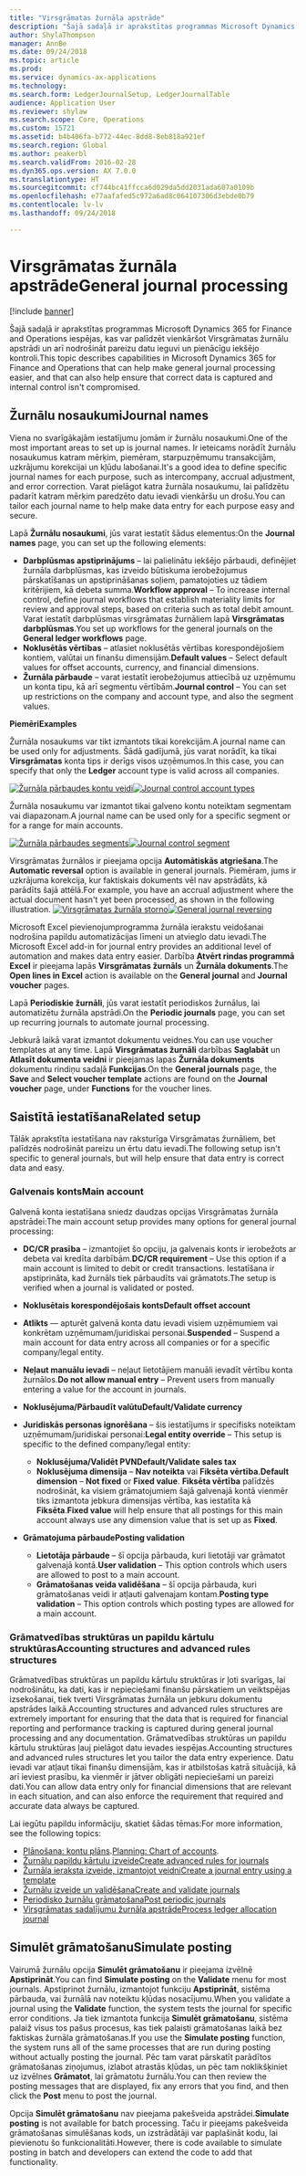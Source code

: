 ```yaml
---
title: "Virsgrāmatas žurnāla apstrāde"
description: "Šajā sadaļā ir aprakstītas programmas Microsoft Dynamics 365 for Finance and Operations iespējas, kas var palīdzēt vienkāršot Virsgrāmatas žurnālu apstrādi un arī nodrošināt pareizu datu ieguvi un pienācīgu iekšējo kontroli."
author: ShylaThompson
manager: AnnBe
ms.date: 09/24/2018
ms.topic: article
ms.prod: 
ms.service: dynamics-ax-applications
ms.technology: 
ms.search.form: LedgerJournalSetup, LedgerJournalTable
audience: Application User
ms.reviewer: shylaw
ms.search.scope: Core, Operations
ms.custom: 15721
ms.assetid: b4b406fa-b772-44ec-8dd8-8eb818a921ef
ms.search.region: Global
ms.author: peakerbl
ms.search.validFrom: 2016-02-28
ms.dyn365.ops.version: AX 7.0.0
ms.translationtype: HT
ms.sourcegitcommit: cf744bc41ffcca6d029da5dd2031ada607a0109b
ms.openlocfilehash: e77aafafed5c972a6ad8c064107306d3ebde0b79
ms.contentlocale: lv-lv
ms.lasthandoff: 09/24/2018

---
```


# <a name="general-journal-processing"></a><span data-ttu-id="d9480-103">Virsgrāmatas žurnāla apstrāde</span><span class="sxs-lookup"><span data-stu-id="d9480-103">General journal processing</span></span>

[!include [banner](../includes/banner.md)]

<span data-ttu-id="d9480-104">Šajā sadaļā ir aprakstītas programmas Microsoft Dynamics 365 for Finance and Operations iespējas, kas var palīdzēt vienkāršot Virsgrāmatas žurnālu apstrādi un arī nodrošināt pareizu datu ieguvi un pienācīgu iekšējo kontroli.</span><span class="sxs-lookup"><span data-stu-id="d9480-104">This topic describes capabilities in Microsoft Dynamics 365 for Finance and Operations that can help make general journal processing easier, and that can also help ensure that correct data is captured and internal control isn't compromised.</span></span>  

## <a name="journal-names"></a><span data-ttu-id="d9480-105">Žurnālu nosaukumi</span><span class="sxs-lookup"><span data-stu-id="d9480-105">Journal names</span></span>

<span data-ttu-id="d9480-106">Viena no svarīgākajām iestatījumu jomām ir žurnālu nosaukumi.</span><span class="sxs-lookup"><span data-stu-id="d9480-106">One of the most important areas to set up is journal names.</span></span> <span data-ttu-id="d9480-107">Ir ieteicams norādīt žurnālu nosaukumus katram mērķim, piemēram, starpuzņēmumu transakcijām, uzkrājumu korekcijai un kļūdu labošanai.</span><span class="sxs-lookup"><span data-stu-id="d9480-107">It's a good idea to define specific journal names for each purpose, such as intercompany, accrual adjustment, and error correction.</span></span> <span data-ttu-id="d9480-108">Varat pielāgot katra žurnāla nosaukumu, lai palīdzētu padarīt katram mērķim paredzēto datu ievadi vienkāršu un drošu.</span><span class="sxs-lookup"><span data-stu-id="d9480-108">You can tailor each journal name to help make data entry for each purpose easy and secure.</span></span> 

<span data-ttu-id="d9480-109">Lapā **Žurnālu nosaukumi**, jūs varat iestatīt šādus elementus:</span><span class="sxs-lookup"><span data-stu-id="d9480-109">On the **Journal names** page, you can set up the following elements:</span></span>

-   <span data-ttu-id="d9480-110">**Darbplūsmas apstiprinājums** – lai palielinātu iekšējo pārbaudi, definējiet žurnāla darbplūsmas, kas izveido būtiskuma ierobežojumus pārskatīšanas un apstiprināšanas soļiem, pamatojoties uz tādiem kritērijiem, kā debeta summa.</span><span class="sxs-lookup"><span data-stu-id="d9480-110">**Workflow approval** – To increase internal control, define journal workflows that establish materiality limits for review and approval steps, based on criteria such as total debit amount.</span></span> <span data-ttu-id="d9480-111">Varat iestatīt darbplūsmas virsgrāmatas žurnāliem lapā **Virsgrāmatas darbplūsmas**.</span><span class="sxs-lookup"><span data-stu-id="d9480-111">You set up workflows for the general journals on the **General ledger workflows** page.</span></span>
-   <span data-ttu-id="d9480-112">**Noklusētās vērtības** – atlasiet noklusētās vērtības korespondējošiem kontiem, valūtai un finanšu dimensijām.</span><span class="sxs-lookup"><span data-stu-id="d9480-112">**Default values** – Select default values for offset accounts, currency, and financial dimensions.</span></span>
-   <span data-ttu-id="d9480-113">**Žurnāla pārbaude** – varat iestatīt ierobežojumus attiecībā uz uzņēmumu un konta tipu, kā arī segmentu vērtībām.</span><span class="sxs-lookup"><span data-stu-id="d9480-113">**Journal control** – You can set up restrictions on the company and account type, and also the segment values.</span></span> 

<span data-ttu-id="d9480-114">**Piemēri**</span><span class="sxs-lookup"><span data-stu-id="d9480-114">**Examples**</span></span>

<span data-ttu-id="d9480-115">Žurnāla nosaukums var tikt izmantots tikai korekcijām.</span><span class="sxs-lookup"><span data-stu-id="d9480-115">A journal name can be used only for adjustments.</span></span> <span data-ttu-id="d9480-116">Šādā gadījumā, jūs varat norādīt, ka tikai **Virsgrāmatas** konta tips ir derīgs visos uzņēmumos.</span><span class="sxs-lookup"><span data-stu-id="d9480-116">In this case, you can specify that only the **Ledger** account type is valid across all companies.</span></span> 

<span data-ttu-id="d9480-117">[![Žurnāla pārbaudes kontu veidi](./media/journal-control-account-types1.png)](./media/journal-control-account-types1.png)</span><span class="sxs-lookup"><span data-stu-id="d9480-117">[![Journal control account types](./media/journal-control-account-types1.png)](./media/journal-control-account-types1.png)</span></span>

<span data-ttu-id="d9480-118">Žurnāla nosaukumu var izmantot tikai galveno kontu noteiktam segmentam vai diapazonam.</span><span class="sxs-lookup"><span data-stu-id="d9480-118">A journal name can be used only for a specific segment or for a range for main accounts.</span></span> 

<span data-ttu-id="d9480-119">[![Žurnāla pārbaudes segments](./media/journal-control-segment1.png)](./media/journal-control-segment1.png)</span><span class="sxs-lookup"><span data-stu-id="d9480-119">[![Journal control segment](./media/journal-control-segment1.png)](./media/journal-control-segment1.png)</span></span>

<span data-ttu-id="d9480-120">Virsgrāmatas žurnālos ir pieejama opcija **Automātiskās atgriešana**.</span><span class="sxs-lookup"><span data-stu-id="d9480-120">The **Automatic reversal** option is available in general journals.</span></span> <span data-ttu-id="d9480-121">Piemēram, jums ir uzkrājuma korekcija, kur faktiskais dokuments vēl nav apstrādāts, kā parādīts šajā attēlā.</span><span class="sxs-lookup"><span data-stu-id="d9480-121">For example, you have an accrual adjustment where the actual document hasn't yet been processed, as shown in the following illustration.</span></span>
<span data-ttu-id="d9480-122">[![Virsgrāmatas žurnāla storno](./media/general-journal-reversing1.png)](./media/general-journal-reversing1.png)</span><span class="sxs-lookup"><span data-stu-id="d9480-122">[![General journal reversing](./media/general-journal-reversing1.png)](./media/general-journal-reversing1.png)</span></span> 

<span data-ttu-id="d9480-123">Microsoft Excel pievienojumprogramma žurnāla ierakstu veidošanai nodrošina papildu automatizācijas līmeni un atvieglo datu ievadi.</span><span class="sxs-lookup"><span data-stu-id="d9480-123">The Microsoft Excel add-in for journal entry provides an additional level of automation and makes data entry easier.</span></span> <span data-ttu-id="d9480-124">Darbība **Atvērt rindas programmā Excel** ir pieejama lapās **Virsgrāmatas žurnāls** un **Žurnāla dokuments**.</span><span class="sxs-lookup"><span data-stu-id="d9480-124">The **Open lines in Excel** action is available on the **General journal** and **Journal voucher** pages.</span></span> 

<span data-ttu-id="d9480-125">Lapā **Periodiskie žurnāli**, jūs varat iestatīt periodiskos žurnālus, lai automatizētu žurnāla apstrādi.</span><span class="sxs-lookup"><span data-stu-id="d9480-125">On the **Periodic journals** page, you can set up recurring journals to automate journal processing.</span></span> 

<span data-ttu-id="d9480-126">Jebkurā laikā varat izmantot dokumentu veidnes.</span><span class="sxs-lookup"><span data-stu-id="d9480-126">You can use voucher templates at any time.</span></span> <span data-ttu-id="d9480-127">Lapā **Virsgrāmatas žurnāli** darbības **Saglabāt** un **Atlasīt dokumenta veidni** ir pieejamas lapas **Žurnāla dokuments** dokumentu rindiņu sadaļā **Funkcijas**.</span><span class="sxs-lookup"><span data-stu-id="d9480-127">On the **General journals** page, the **Save** and **Select voucher template** actions are found on the **Journal voucher** page, under **Functions** for the voucher lines.</span></span>

## <a name="related-setup"></a><span data-ttu-id="d9480-128">Saistītā iestatīšana</span><span class="sxs-lookup"><span data-stu-id="d9480-128">Related setup</span></span>
<span data-ttu-id="d9480-129">Tālāk aprakstīta iestatīšana nav raksturīga Virsgrāmatas žurnāliem, bet palīdzēs nodrošināt pareizu un ērtu datu ievadi.</span><span class="sxs-lookup"><span data-stu-id="d9480-129">The following setup isn't specific to general journals, but will help ensure that data entry is correct data and easy.</span></span>

### <a name="main-account"></a><span data-ttu-id="d9480-130">Galvenais konts</span><span class="sxs-lookup"><span data-stu-id="d9480-130">Main account</span></span>

<span data-ttu-id="d9480-131">Galvenā konta iestatīšana sniedz daudzas opcijas Virsgrāmatas žurnāla apstrādei:</span><span class="sxs-lookup"><span data-stu-id="d9480-131">The main account setup provides many options for general journal processing:</span></span>

-   <span data-ttu-id="d9480-132">**DC/CR prasība** – izmantojiet šo opciju, ja galvenais konts ir ierobežots ar debeta vai kredīta darbībām.</span><span class="sxs-lookup"><span data-stu-id="d9480-132">**DC/CR requirement** – Use this option if a main account is limited to debit or credit transactions.</span></span> <span data-ttu-id="d9480-133">Iestatīšana ir apstiprināta, kad žurnāls tiek pārbaudīts vai grāmatots.</span><span class="sxs-lookup"><span data-stu-id="d9480-133">The setup is verified when a journal is validated or posted.</span></span>

-   <span data-ttu-id="d9480-134">**Noklusētais korespondējošais konts**</span><span class="sxs-lookup"><span data-stu-id="d9480-134">**Default offset account**</span></span>
-   <span data-ttu-id="d9480-135">**Atlikts** — apturēt galvenā konta datu ievadi visiem uzņēmumiem vai konkrētam uzņēmumam/juridiskai personai.</span><span class="sxs-lookup"><span data-stu-id="d9480-135">**Suspended** – Suspend a main account for data entry across all companies or for a specific company/legal entity.</span></span>
-   <span data-ttu-id="d9480-136">**Neļaut manuālu ievadi** – neļaut lietotājiem manuāli ievadīt vērtību konta žurnālos.</span><span class="sxs-lookup"><span data-stu-id="d9480-136">**Do not allow manual entry** – Prevent users from manually entering a value for the account in journals.</span></span>
-   <span data-ttu-id="d9480-137">**Noklusējuma/Pārbaudīt valūtu**</span><span class="sxs-lookup"><span data-stu-id="d9480-137">**Default/Validate currency**</span></span>
-   <span data-ttu-id="d9480-138">**Juridiskās personas ignorēšana** – šis iestatījums ir specifisks noteiktam uzņēmumam/juridiskai personai:</span><span class="sxs-lookup"><span data-stu-id="d9480-138">**Legal entity override** – This setup is specific to the defined company/legal entity:</span></span>
    -   <span data-ttu-id="d9480-139">**Noklusējuma/Validēt PVN**</span><span class="sxs-lookup"><span data-stu-id="d9480-139">**Default/Validate sales tax**</span></span>
    -   <span data-ttu-id="d9480-140">**Noklusējuma dimensija** – **Nav noteikta** vai **Fiksēta vērtība**.</span><span class="sxs-lookup"><span data-stu-id="d9480-140">**Default dimension** – **Not fixed** or **Fixed value**.</span></span> <span data-ttu-id="d9480-141">**Fiksēta vērtība** palīdzēs nodrošināt, ka visiem grāmatojumiem šajā galvenajā kontā vienmēr tiks izmantota jebkura dimensijas vērtība, kas iestatīta kā **Fiksēta**.</span><span class="sxs-lookup"><span data-stu-id="d9480-141">**Fixed value** will help ensure that all postings for this main account always use any dimension value that is set up as **Fixed**.</span></span>
-   <span data-ttu-id="d9480-142">**Grāmatojuma pārbaude**</span><span class="sxs-lookup"><span data-stu-id="d9480-142">**Posting validation**</span></span>
    -   <span data-ttu-id="d9480-143">**Lietotāja pārbaude** – šī opcija pārbauda, kuri lietotāji var grāmatot galvenajā kontā.</span><span class="sxs-lookup"><span data-stu-id="d9480-143">**User validation** – This option controls which users are allowed to post to a main account.</span></span>
    -   <span data-ttu-id="d9480-144">**Grāmatošanas veida validēšana** – šī opcija pārbauda, kuri grāmatošanas veidi ir atļauti galvenajam kontam.</span><span class="sxs-lookup"><span data-stu-id="d9480-144">**Posting type validation** – This option controls which posting types are allowed for a main account.</span></span>

### <a name="accounting-structures-and-advanced-rules-structures"></a><span data-ttu-id="d9480-145">Grāmatvedības struktūras un papildu kārtulu struktūras</span><span class="sxs-lookup"><span data-stu-id="d9480-145">Accounting structures and advanced rules structures</span></span>

<span data-ttu-id="d9480-146">Grāmatvedības struktūras un papildu kārtulu struktūras ir ļoti svarīgas, lai nodrošinātu, ka dati, kas ir nepieciešami finanšu pārskatiem un veiktspējas izsekošanai, tiek tverti Virsgrāmatas žurnāla un jebkuru dokumentu apstrādes laikā.</span><span class="sxs-lookup"><span data-stu-id="d9480-146">Accounting structures and advanced rules structures are extremely important for ensuring that the data that is required for financial reporting and performance tracking is captured during general journal processing and any documentation.</span></span> <span data-ttu-id="d9480-147">Grāmatvedības struktūras un papildu kārtulu struktūras ļauj pielāgot datu ievades iespējas.</span><span class="sxs-lookup"><span data-stu-id="d9480-147">Accounting structures and advanced rules structures let you tailor the data entry experience.</span></span> <span data-ttu-id="d9480-148">Datu ievadi var atļaut tikai finanšu dimensijām, kas ir atbilstošas katrā situācijā, kā arī ieviest prasību, ka vienmēr ir jātver obligāti nepieciešami un pareizi dati.</span><span class="sxs-lookup"><span data-stu-id="d9480-148">You can allow data entry only for financial dimensions that are relevant in each situation, and can also enforce the requirement that required and accurate data always be captured.</span></span>

<span data-ttu-id="d9480-149">Lai iegūtu papildu informāciju, skatiet šādas tēmas:</span><span class="sxs-lookup"><span data-stu-id="d9480-149">For more information, see the following topics:</span></span>
- <span data-ttu-id="d9480-150">[Plānošana: kontu plāns](plan-chart-of-accounts.md).</span><span class="sxs-lookup"><span data-stu-id="d9480-150">[Planning: Chart of accounts](plan-chart-of-accounts.md).</span></span> 
- [<span data-ttu-id="d9480-151">Žurnālu papildu kārtulu izveide</span><span class="sxs-lookup"><span data-stu-id="d9480-151">Create advanced rules for journals</span></span>](tasks/create-advanced-rules-journals.md)
- [<span data-ttu-id="d9480-152">Žurnāla ieraksta izveide, izmantojot veidni</span><span class="sxs-lookup"><span data-stu-id="d9480-152">Create a journal entry using a template</span></span>](tasks/create-journal-entry-template.md)
- [<span data-ttu-id="d9480-153">Žurnālu izveide un validēšana</span><span class="sxs-lookup"><span data-stu-id="d9480-153">Create and validate journals</span></span>](tasks/create-validate-journals.md)
- [<span data-ttu-id="d9480-154">Periodisko žurnālu grāmatošana</span><span class="sxs-lookup"><span data-stu-id="d9480-154">Post periodic journals</span></span>](tasks/post-periodic-journals.md)
- [<span data-ttu-id="d9480-155">Virsgrāmatas sadalījumu žurnāla apstrāde</span><span class="sxs-lookup"><span data-stu-id="d9480-155">Process ledger allocation journal</span></span>](tasks/process-ledger-allocation-journal.md)

## <a name="simulate-posting"></a><span data-ttu-id="d9480-156">Simulēt grāmatošanu</span><span class="sxs-lookup"><span data-stu-id="d9480-156">Simulate posting</span></span>
<span data-ttu-id="d9480-157">Vairumā žurnālu opcija **Simulēt grāmatošanu** ir pieejama izvēlnē **Apstiprināt**.</span><span class="sxs-lookup"><span data-stu-id="d9480-157">You can find **Simulate posting** on the **Validate** menu for most journals.</span></span> <span data-ttu-id="d9480-158">Apstiprinot žurnālu, izmantojot funkciju **Apstiprināt**, sistēma pārbauda, vai žurnālā nav noteiktu kļūdas nosacījumu.</span><span class="sxs-lookup"><span data-stu-id="d9480-158">When you validate a journal using the **Validate** function, the system tests the journal for specific error conditions.</span></span> <span data-ttu-id="d9480-159">Ja tiek izmantota funkcija **Simulēt grāmatošanu**, sistēma palaiž visus tos pašus procesus, kas tiek palaisti grāmatošanas laikā bez faktiskas žurnāla grāmatošanas.</span><span class="sxs-lookup"><span data-stu-id="d9480-159">If you use the **Simulate posting** function, the system runs all of the same processes that are run during posting without actually posting the journal.</span></span> <span data-ttu-id="d9480-160">Pēc tam varat pārskatīt parādītos grāmatošanas ziņojumus, izlabot atrastās kļūdas, un pēc tam noklikšķiniet uz izvēlnes **Grāmatot**, lai grāmatotu žurnālu.</span><span class="sxs-lookup"><span data-stu-id="d9480-160">You can then review the posting messages that are displayed, fix any errors that you find, and then click the **Post** menu to post the journal.</span></span> 

<span data-ttu-id="d9480-161">Opcija **Simulēt grāmatošanu** nav pieejama pakešveida apstrādei.</span><span class="sxs-lookup"><span data-stu-id="d9480-161">**Simulate posting** is not available for batch processing.</span></span> <span data-ttu-id="d9480-162">Taču ir pieejams pakešveida grāmatošanas simulēšanas kods, un izstrādātāji var paplašināt kodu, lai pievienotu šo funkcionalitāti.</span><span class="sxs-lookup"><span data-stu-id="d9480-162">However, there is code available to simulate posting in batch and developers can extend the code to add that functionality.</span></span>  


